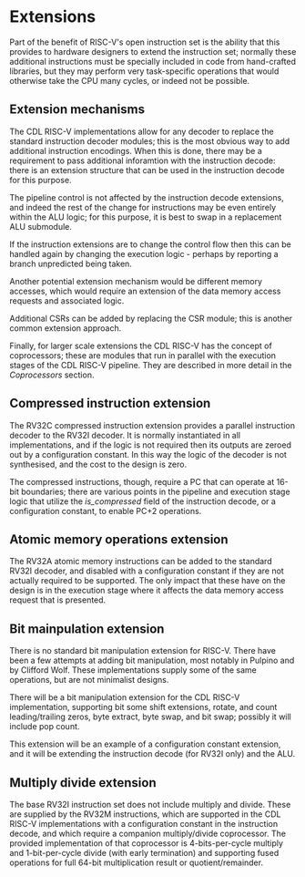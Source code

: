 # Extensions

Part of the benefit of RISC-V's open instruction set is the ability
that this provides to hardware designers to extend the instruction
set; normally these additional instructions must be specially included
in code from hand-crafted libraries, but they may perform very
task-specific operations that would otherwise take the CPU many
cycles, or indeed not be possible.

## Extension mechanisms

The CDL RISC-V implementations allow for any decoder to replace the
standard instruction decoder modules; this is the most obvious way to
add additional instruction encodings. When this is done, there may be
a requirement to pass additional inforamtion with the instruction
decode: there is an extension structure that can be used in the
instruction decode for this purpose.

The pipeline control is not affected by the instruction decode
extensions, and indeed the rest of the change for instructions may be
even entirely within the ALU logic; for this purpose, it is best to
swap in a replacement ALU submodule.

If the instruction extensions are to change the control flow then this
can be handled again by changing the execution logic - perhaps by
reporting a branch unpredicted being taken.

Another potential extension mechanism would be different memory
accesses, which would require an extension of the data memory access
requests and associated logic.

Additional CSRs can be added by replacing the CSR module; this is
another common extension approach.

Finally, for larger scale extensions the CDL RISC-V has the concept of
coprocessors; these are modules that run in parallel with the
execution stages of the CDL RISC-V pipeline. They are described in
more detail in the *Coprocessors* section.

## Compressed instruction extension

The RV32C compressed instruction extension provides a parallel
instruction decoder to the RV32I decoder. It is normally instantiated
in all implementations, and if the logic is not required then its
outputs are zeroed out by a configuration constant. In this way the
logic of the decoder is not synthesised, and the cost to the design
is zero.

The compressed instructions, though, require a PC that can operate at
16-bit boundaries; there are various points in the pipeline and
execution stage logic that utilize the *is_compressed* field of the
instruction decode, or a configuration constant, to enable PC+2
operations.

## Atomic memory operations extension

The RV32A atomic memory instructions can be added to the standard
RV32I decoder, and disabled with a configuration constant if they are
not actually required to be supported. The only impact that these have
on the design is in the execution stage where it affects the data
memory access request that is presented.

## Bit mainpulation extension

There is no standard bit manipulation extension for RISC-V. There have
been a few attempts at adding bit manipulation, most notably in
Pulpino and by Clifford Wolf. These implementations supply some of the
same operations, but are not minimalist designs.

There will be a bit manipulation extension for the CDL RISC-V
implementation, supporting bit some shift extensions, rotate, and
count leading/trailing zeros, byte extract, byte swap, and bit swap;
possibly it will include pop count.

This extension will be an example of a configuration constant
extension, and it will be extending the instruction decode (for RV32I
only) and the ALU.

## Multiply divide extension

The base RV32I instruction set does not include multiply and
divide. These are supplied by the RV32M instructions, which are
supported in the CDL RISC-V implementations with a configuration
constant in the instruction decode, and which require a companion
multiply/divide coprocessor. The provided implementation of that
coprocessor is 4-bits-per-cycle multiply and 1-bit-per-cycle divide
(with early termination) and supporting fused operations for full
64-bit multiplication result or quotient/remainder.


